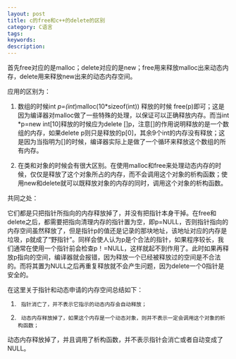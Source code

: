 ```yaml
---
layout: post
title: c的free和c++的delete的区别
category: C语言
tags: 
keywords: 
description:
---
```



首先free对应的是malloc；delete对应的是new；free用来释放malloc出来动态内存，delete用来释放new出来的动态内存空间。

应用的区别为：

1. 	数组的时候int *p=(int*)malloc(10*sizeof(int)) 释放的时候 free(p)即可；这是因为编译器对malloc做了一些特殊的处理，以保证可以正确释放内存。而当int *p=new int[10]释放的时候应为delete []p，注意[]的作用说明释放的是一个数组的内存，如果delete p则只是释放的p[0]，其余9个int的内存没有释放；这是因为当指明为[]的时候，编译器实际上是做了一个循环来释放这个数组的所有内存。

2. 	在类和对象的时候会有很大区别。在使用malloc和free来处理动态内存的时候，仅仅是释放了这个对象所占的内存，而不会调用这个对象的析构函数；使用new和delete就可以既释放对象的内存的同时，调用这个对象的析构函数。

共同之处：

它们都是只把指针所指向的内存释放掉了，并没有把指针本身干掉。在free和delete之后，都需要把指向清理内存的指针置为空，即p=NULL，否则指针指向的内存空间虽然释放了，但是指针p的值还是记录的那块地址，该地址对应的内存是垃圾，p就成了“野指针”。同样会使人认为p是个合法的指针，如果程序较长，我们通常在使用一个指针前会检查p！=NULL，这样就起不到作用了。此时如果再释放p指向的空间，编译器就会报错，因为释放一个已经被释放过的空间是不合法的。而将其置为NULL之后再重复释放就不会产生问题，因为delete一个0指针是安全的。

 

在这里关于指针和动态申请的内存空间总结如下：

1.      指针消亡了，并不表示它指示的动态内存会自动释放；

2.      动态内存释放掉了，如果这个内存是一个动态对象，则并不表示一定会调用这个对象的析构函数；

动态内存释放掉了，并且调用了析构函数，并不表示指针会消亡或者自动变成了NULL。
